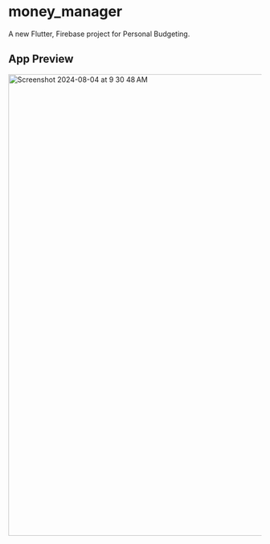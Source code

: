 # money_manager

A new Flutter, Firebase project for Personal Budgeting.

## App Preview
<img width="919" alt="Screenshot 2024-08-04 at 9 30 48 AM" src="https://github.com/user-attachments/assets/cbfc741a-26a4-447d-be7c-fdc99f79d1ef">
